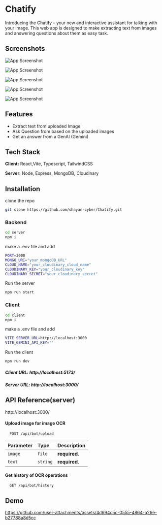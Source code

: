 
# Chatify


Introducing the Chatify – your new and interactive assistant for talking with your image. This web app is designed to make extracting text from images and answering questions about them as easy task.

## Screenshots

![App Screenshot](https://i.imgur.com/PtaYxQQ.png)

![App Screenshot](https://i.imgur.com/UTyDGoh.png)

![App Screenshot](https://i.imgur.com/xOOUOgQ.png)

![App Screenshot](https://i.imgur.com/O4DOAa1.png)

![App Screenshot](https://i.imgur.com/NX9I15J.png)


## Features

- Extract text from uploaded Image
- Ask Question from based on the uploaded images
- Get an answer from a GenAI (Gemini)



## Tech Stack

**Client:** React,Vite, Typescript, TailwindCSS

**Server:** Node, Express, MongoDB, Cloudinary


## Installation

clone the repo

```bash
git clone https://github.com/shayan-cyber/Chatify.git
```



### Backend
```bash
cd server
npm i
```
make a .env file and add
```bash
PORT=3000
MONGO_URI="your_mongoDB_URL"
CLOUD_NAME="your_cloudinary_cloud_name"
CLOUDINARY_KEY="your_cloudinary_key"
CLOUDINARY_SECRET="your_cloudinary_secret"
```

Run the server
```bash
npm run start
```

### Client
```bash
cd client
npm i
```
make a .env file and add
```bash
VITE_SERVER_URL=http://localhost:3000
VITE_GEMINI_API_KEY=""
```

Run the client
```bash
npm run dev
```




##### Client URL: http://localhost:5173/

##### Server URL: http://localhost:3000/
## API Reference(server)
http://localhost:3000/
#### Upload image for image OCR

```http
  POST /api/bot/upload
```

| Parameter | Type     | Description                |
| :-------- | :------- | :------------------------- |
| `image` | `file` | **required**. |
| `text` | `string` | **required**. |


#### Get history of OCR operations

```http
  GET /api/bot/history
```










## Demo

https://github.com/user-attachments/assets/4d694c5c-0555-4864-a29e-b27788a8d5cc
